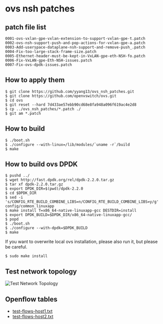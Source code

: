 ovs nsh patches
===============

patch file list
---------------
```
0001-ovs-vxlan-gpe-vxlan-extension-to-support-vxlan-gpe-t.patch
0002-ovs-nsh-support-push-and-pop-actions-for-vxlan-gpe-a.patch
0003-Add-userspace-dataplane-nsh-support-and-remove-push_.patch
0004-Fix-too-large-stack-frame-size.patch
0005-Ethernet-header-must-be-kept-in-VxLAN-gpe-eth-NSH-fo.patch
0006-Fix-VxLAN-gpe-Eth-NSH-issues.patch
0007-Fix-ovs-dpdk-issues.patch
```

How to apply them
-----------------
```
$ git clone https://github.com/yyang13/ovs_nsh_patches.git
$ git clone https://github.com/openvswitch/ovs.git
$ cd ovs
$ git reset --hard 7d433ae57ebb90cd68e8fa948a096f619ac4e2d8
$ cp ../ovs_nsh_patches/*.patch ./
$ git am *.patch
```

How to build
------------
```
$ ./boot.sh
$ ./configure --with-linux=/lib/modules/`uname -r`/build
$ make
```

How to build ovs DPDK
---------------------
```
$ pushd ../
$ wget http://fast.dpdk.org/rel/dpdk-2.2.0.tar.gz
$ tar xf dpdk-2.2.0.tar.gz
$ export DPDK_DIR=$(pwd)/dpdk-2.2.0
$ cd $DPDK_DIR
$ sed -i 's/CONFIG_RTE_BUILD_COMBINE_LIBS=n/CONFIG_RTE_BUILD_COMBINE_LIBS=y/g' config/common_linuxapp
$ make install T=x86_64-native-linuxapp-gcc DESTDIR=install
$ export DPDK_BUILD=$DPDK_DIR/x86_64-native-linuxapp-gcc/
$ popd
$ ./boot.sh
$ ./configure --with-dpdk=$DPDK_BUILD
$ make
```

If you want to overwrite local ovs installation, please also run it, but please be careful.

```
$ sudo make install
```

Test network topology
---------------------
![Test Network Topology](https://raw.githubusercontent.com/yyang13/ovs_nsh_patches/master/test-topo.png)

Openflow tables
---------------
- [test-flows-host1.txt](https://github.com/yyang13/ovs_nsh_patches/blob/master/test-flows-host1.txt)
- [test-flows-host2.txt](https://github.com/yyang13/ovs_nsh_patches/blob/master/test-flows-host2.txt)
